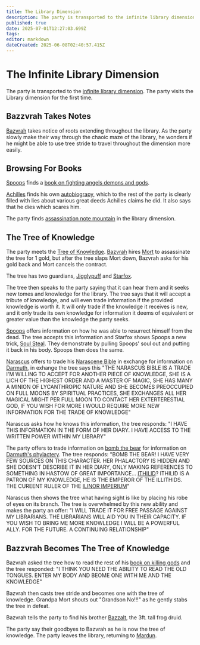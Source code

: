 ```yaml
---
title: The Library Dimension
description: The party is transported to the infinite library dimension
published: true
date: 2025-07-01T12:27:03.699Z
tags: 
editor: markdown
dateCreated: 2025-06-08T02:40:57.415Z
---
```


# The Infinite Library Dimension
The party is transported to the [infinite library dimension](/locations/Library-Dimension). The party visits the Library dimension for the first time. 


## Bazzvrah Takes Notes
[Bazvrah](/characters/Bazvrah) takes notice of roots extending throughout the library. As the party slowly make their way through the chaoic maze of the library, he wonders if he might be able to use tree stride to travel throughout the dimension more easily.


## Browsing For Books
[Spoops](/characters/spoops) finds a [book on fighting angels demons and gods](/items/Book-On-Fighting-Angels-Demons-And-Gods).

[Achilles](/characters/Achilles) finds his own [autobiograpy](/items/achilles-autobiography), which to the rest of the party is clearly filled with lies about various great deeds Achilles claims he did. It also says that he dies which scares him.

The party finds [assassination note mountain](/locations/library-dimension/assassination-note-mountain) in the library dimension.


## The Tree of Knowledge
The party meets the [Tree of Knowledge](/characters/Tree-of-Knowledge). [Bazvrah](/characters/Bazvrah) hires [Mort](/characters/mort) to assassinate the tree for 1 gold, but after the tree slaps Mort down, Bazvrah asks for his gold back and Mort cancels the contract.

The tree has two guardians, [Jigglypuff](/characters/jigglypuff) and [Starfox](/characters/starfox).

The tree then speaks to the party saying that it can hear them and it seeks new tomes and knowledge for the library. The tree says that it will accept a tribute of knowledge, and will even trade information if the provided knowledge is worth it.  It will only trade if the knowledge it receives is new, and it only trade its own knowledge for information it deems of equivalent or greater value than the knowledge the party seeks.

[Spoops](/characters/spoops) offers information on how he was able to resurrect himself from the dead. The tree accepts this information and Starfox shows Spoops a new trick, [Soul Steal](/Spells/soul-steal). They demonstrate by pulling Spoops' soul out and putting it back in his body. Spoops then does the same.

[Narascus](/characters/Narascus) offers to trade his [Narascene Bible](/items/narascene-bible) in exchange for information on [Darmuth](/characters/Darmuth), in exhange the tree says this "THE NARASCUS BIBLE IS A TRADE I'M WILLING TO ACCEPT FOR ANOTHER PIECE OF KNOWLEDGE, SHE IS A LICH OF THE HIGHEST ORDER AND A MASTER OF MAGIC, SHE HAS MANY A MINION OF LYCANTHROPIC NATURE AND SHE BECOMES PREOCCUPIED ON FULL MOONS BY SPIRITUAL PRACTICES, SHE EXCHANGES ALL HER MAGICAL MIGHT PER FULL MOON TO CONTACT HER EXTERTERESTIAL GOD, IF YOU WISH FOR MORE I WOULD REQUIRE MORE NEW INFORMATION FOR THE TRADE OF KNOWLEDGE"

Narascus asks how he knows this information, the tree responds: "I HAVE THIS INFORMATION IN THE FORM OF HER DIARY. I HAVE ACCESS TO THE WRITTEN POWER WITHIN MY LIBRARY"

The party offers to trade information on [bomb the bear](/characters/Bomb-the-Bear) for information on [Darmuth's phylactery](/items/darmuths-phylactery). The tree responds: "BOMB THE BEAR! I HAVE VERY FEW SOURCES ON THIS CHARACTER. HER PHALACTORY IS HIDDEN AND SHE DOESN'T DESCRIBE IT IN HER DIARY, ONLY MAKING REFERENCES TO SOMETHING IN HASTOW OF GREAT IMPORTANCE... [ITHILID](/characters/Emperor)? ITHILID IS A PATRON OF MY KNOWLEDGE, HE IS THE EMPEROR OF THE ILLITHIDS. THE CUREENT RULER OF THE [ILINOR IMPERIUM](/organizatioms/the-ilinor-imperium)"

Narascus then shows the tree what having sight is like by placing his robe of eyes on its branch. The tree is overwhelmed by this new ability and makes the party an offer: "I WILL TRADE IT FOR FREE PASSAGE AGAINST MY LIBRARIANS. THE LIBRARIANS WILL AID YOU IN THEIR CAPACITY. IF YOU WISH TO BRING ME MORE KNOWLEDGE I WILL BE A POWERFUL ALLY. FOR THE FUTURE. A CONTINUING RELATIONSHIP"


## Bazzvrah Becomes The Tree of Knowledge
Bazvrah asked the tree how to read the rest of his [book on killing gods](/items/How-To-Kill-Gods) and the tree responded: "I THINK YOU NEED THE ABILITY TO READ THE OLD TONGUES. ENTER MY BODY AND BEOME ONE WITH ME AND THE KNOWLEDGE"

Bazvrah then casts tree stride and becomes one with the tree of knowledge. Grandpa Mort shouts out "Grandson No!!!" as he gently stabs the tree in defeat. 

Bazvrah tells the party to find his brother [Bazzalt](/characters/Bazzalt), the 3ft. tall frog druid.

The party say their goodbyes to Bazvrah as he is now the tree of knowledge. The party leaves the library, returning to [Mardun](/locations/Mardun).
